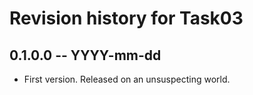 # Revision history for Task03

## 0.1.0.0 -- YYYY-mm-dd

* First version. Released on an unsuspecting world.
